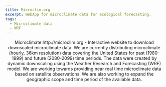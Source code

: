 ```yaml
---
title: Microclim.org
excerpt: WebApp for microclimate data for ecological forecasting.
tags:
  - Microclimate data
  - WRF
---
```

<center>Microclimate http://microclim.org  - Interactive website to download downscaled microclimate data. We are currently distributing microclimate (hourly, 36km resolution) data covering the United States for past (1980-1999) and future (2080-2099) time periods. The data were created by dynamic downscaling using the Weather Research and Forecasting (WRF) model. We are working towards providing near real time microclimate data based on satellite observations. We are also working to expand the geographic scope and time period of the available data.</center>


